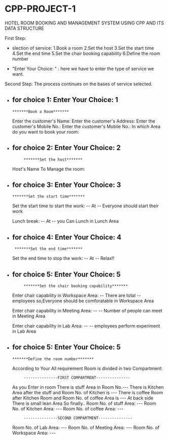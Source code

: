 # CPP-PROJECT-1
HOTEL ROOM BOOKING AND MANAGEMENT SYSTEM USING CPP AND ITS DATA STRUCTURE


First Step:
 + slection of service:
   1.Book a room
   2.Set the host
   3.Set the start time
   4.Set the end time
   5.Set the chair booking capability
   6.Define the room number

 + "Enter Your Choice: " : here we have to enter the type of service we want.

Second Step: The process continues on the bases of service selected.

 + for choice 1: 
   Enter Your Choice: 1
   -------------------------------------------
       *******Book a Room*******
   Enter the customer's Name: 
   Enter the customer's Address: 
   Enter the customer's Mobile No.: 
   Enter the customer's Mobile No.: 
   In which Area do you want to book your room:

   
 + for choice 2:
   Enter Your Choice: 2
   --------------------------------------------
   			*******Set the host*******			
   Host's Name To Manage the room:

  
 + for choice 3:
   Enter Your Choice: 3
   --------------------------------------------
       *******Set the start time*******			
   Set the start time to start the work: --
   At -- Everyone should start their work
   
   Lunch break: --
   At -- you Can Lunch in Lunch Area
   
 + for choice 4:
   Enter Your Choice: 4
   --------------------------------------------
    	*******Set the end time*******			
   Set the end time to stop the work: --
   At -- Relax!!

 + for choice 5:
   Enter Your Choice: 5
   --------------------------------------------
   			*******Set the chair booking capability*******			
   Enter chair capability in Workspace Area: --
   There are total -- employees so,Everyone should be comforatable in Workspace Area
   
   Enter chair capability in Meeting Area: --
   -- Number of people can meet in Meeting Area
   
   Enter chair capability in Lab Area: --
   -- employees perform experiment in Lab Area

 + for choice 5:
   Enter Your Choice: 5
   --------------------------------------------
       *******Define the room number*******			
   According to Your All requirement
   Room is divided in two Compartment: 

			---------------FIRST COMPARTMENT---------------			
   As you Enter in room There is stuff Area in Room No.---
   There is Kitchen Area after the stuff and Room No. of Kitchen is ---
   There is coffee Room after Kitchen Room and Room No. of coffee Area is ---
   At back side There is small lean Area
   So finally..
   Room No. of stuff Area: ---
   Room No. of Kitchen Area: ---
   Room No. of coffee Area: ---

			---------------SECOND COMPARTMENT---------------			
   Room No. of Lab Area: ---
   Room No. of Meeting Area: ---
   Room No. of Workspace Area: ---





















   
